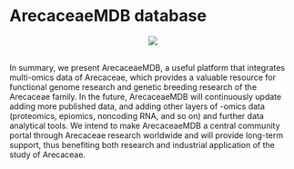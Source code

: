 # ArecaceaeMDB database

<div align=center>
  <img src="![](https://user-images.githubusercontent.com/47686371/200176716-b16306d6-3e27-42a2-a78b-7927c21408b7.png)">
</div>
<br>

In summary, we present ArecaceaeMDB, a useful platform that integrates multi-omics data of Arecaceae, which provides a valuable resource for functional genome research and genetic breeding research of the Arecaceae family. In the future, ArecaceaeMDB will continuously update adding more published data, and adding other layers of -omics data (proteomics, epiomics, noncoding RNA, and so on) and further data analytical tools. We intend to make ArecaceaeMDB a central community portal through Arecaceae research worldwide and will provide long-term support, thus benefiting both research and industrial application of the study of Arecaceae.
